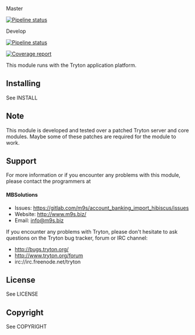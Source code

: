 Master

[![Pipeline status](https://gitlab.com/m9s/account_banking_import_hibiscus/badges/master/pipeline.svg)](https://gitlab.com/m9s/account_banking_import_hibiscus/commits/master)

Develop

[![Pipeline status](https://gitlab.com/m9s/account_banking_import_hibiscus/badges/develop/pipeline.svg)](https://gitlab.com/m9s/account_banking_import_hibiscus/commits/develop)

[![Coverage report](https://gitlab.com/m9s/account_banking_import_hibiscus/badges/develop/coverage.svg)](http://m9s.gitlab.io/account_banking_import_hibiscus)



This module runs with the Tryton application platform.

Installing
----------

See INSTALL

Note
----

This module is developed and tested over a patched Tryton server and
core modules. Maybe some of these patches are required for the module to work.

Support
-------

For more information or if you encounter any problems with this module,
please contact the programmers at

#### MBSolutions

   * Issues:   https://gitlab.com/m9s/account_banking_import_hibiscus/issues
   * Website:  http://www.m9s.biz/
   * Email:    info@m9s.biz

If you encounter any problems with Tryton, please don't hesitate to ask
questions on the Tryton bug tracker, forum or IRC channel:

   * http://bugs.tryton.org/
   * http://www.tryton.org/forum
   * irc://irc.freenode.net/tryton

License
-------

See LICENSE

Copyright
---------

See COPYRIGHT

